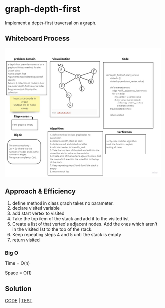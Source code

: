 # graph-depth-first

Implement a depth-first traversal on a graph.

## Whiteboard Process

![depth_first](graph-depth-first.jpg)

## Approach & Efficiency

1. define method in class graph takes no parameter.
2. declare visited variable
3. add start vertex to visited
4. Take the top item of the stack and add it to the visited list 
5. Create a list of that vertex's adjacent nodes. Add the ones which aren't in the visited list to the top of the stack.
6. Keep repeating steps 4 and 5 until the stack is empty
7. return visited



### Big O

Time = O(n)

Space = O(1)

## Solution

[CODE](graph/graph.py) | [TEST](tests/test_graph.py)


